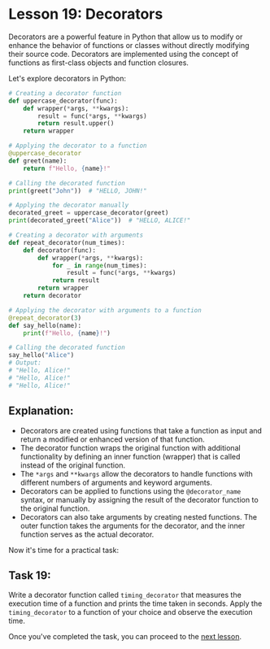 # Lesson 19: Decorators

Decorators are a powerful feature in Python that allow us to modify or enhance the behavior of functions or classes without directly modifying their source code. Decorators are implemented using the concept of functions as first-class objects and function closures.

Let's explore decorators in Python:

```python
# Creating a decorator function
def uppercase_decorator(func):
    def wrapper(*args, **kwargs):
        result = func(*args, **kwargs)
        return result.upper()
    return wrapper

# Applying the decorator to a function
@uppercase_decorator
def greet(name):
    return f"Hello, {name}!"

# Calling the decorated function
print(greet("John"))  # "HELLO, JOHN!"

# Applying the decorator manually
decorated_greet = uppercase_decorator(greet)
print(decorated_greet("Alice"))  # "HELLO, ALICE!"

# Creating a decorator with arguments
def repeat_decorator(num_times):
    def decorator(func):
        def wrapper(*args, **kwargs):
            for _ in range(num_times):
                result = func(*args, **kwargs)
            return result
        return wrapper
    return decorator

# Applying the decorator with arguments to a function
@repeat_decorator(3)
def say_hello(name):
    print(f"Hello, {name}!")

# Calling the decorated function
say_hello("Alice")
# Output:
# "Hello, Alice!"
# "Hello, Alice!"
# "Hello, Alice!"
```

## Explanation:

- Decorators are created using functions that take a function as input and return a modified or enhanced version of that function.
- The decorator function wraps the original function with additional functionality by defining an inner function (wrapper) that is called instead of the original function.
- The `*args` and `**kwargs` allow the decorators to handle functions with different numbers of arguments and keyword arguments.
- Decorators can be applied to functions using the `@decorator_name` syntax, or manually by assigning the result of the decorator function to the original function.
- Decorators can also take arguments by creating nested functions. The outer function takes the arguments for the decorator, and the inner function serves as the actual decorator.

Now it's time for a practical task:

## Task 19: 
Write a decorator function called `timing_decorator` that measures the execution time of a function and prints the time taken in seconds. Apply the `timing_decorator` to a function of your choice and observe the execution time.

Once you've completed the task, you can proceed to the [next lesson](020.md).
